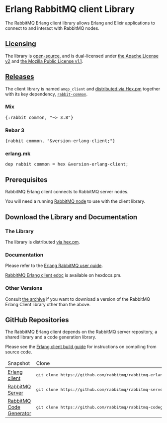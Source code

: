 <!--
Copyright (c) 2007-2020 VMware, Inc. or its affiliates.

All rights reserved. This program and the accompanying materials
are made available under the terms of the under the Apache License,
Version 2.0 (the "License”); you may not use this file except in compliance
with the License. You may obtain a copy of the License at

https://www.apache.org/licenses/LICENSE-2.0

Unless required by applicable law or agreed to in writing, software
distributed under the License is distributed on an "AS IS" BASIS,
WITHOUT WARRANTIES OR CONDITIONS OF ANY KIND, either express or implied.
See the License for the specific language governing permissions and
limitations under the License.
-->

# Erlang RabbitMQ client Library

The RabbitMQ Erlang client library allows Erlang and Elixir applications
to connect to and interact with RabbitMQ nodes.

## <a id="licensing" class="anchor" href="#licensing">Licensing</a>

The library is [open-source](https://github.com/rabbitmq/rabbitmq-erlang-client/),
and is dual-licensed under [the Apache License v2](https://www.apache.org/licenses/LICENSE-2.0)
and [the Mozilla Public License v1.1](/mpl.html).


## <a id="releases" class="anchor" href="#releases">Releases</a>

The client library is named `amqp_client` and [distributed via Hex.pm](https://hex.pm/packages/amqp_client)
together with its key dependency, [`rabbit-common`](https://hex.pm/packages/rabbit_common).

### Mix

<pre class="lang-elixir">
{:rabbit_common, "~> 3.8"}
</pre>

### Rebar 3

<pre class="lang-erlang">
{rabbit_common, "&version-erlang-client;"}
</pre>

### erlang.mk

<pre class="lang-makefile">
dep_rabbit_common = hex &version-erlang-client;
</pre>


## Prerequisites

RabbitMQ Erlang client connects to RabbitMQ server nodes.

You will need a running [RabbitMQ node](/download.html) to use with the client
library.

## Download the Library and Documentation

### The Library

The library is distributed [via hex.pm](https://hex.pm/packages/amqp_client).

### Documentation

Please refer to the [Erlang RabbitMQ user quide](/erlang-client-user-guide.html).

<a href="https://hexdocs.pm/amqp_client/3.8.4/">RabbitMQ Erlang client edoc</a> is available on hexdocs.pm.

### Other Versions

Consult [the archive](/releases/rabbitmq-erlang-client/) if you want
to download a version of the RabbitMQ Erlang Client library other than the above.


## GitHub Repositories

The RabbitMQ Erlang client depends on the RabbitMQ server repository,
a shared library and a code generation library.

Please see the <a href="/build-erlang-client.html">Erlang client build guide</a> for instructions on
compiling from source code.

<table>
  <thead>
    <td>Snapshot</td>
    <td>Clone</td>
    <td>Repository</td>
  </thead>

  <tr>
    <td>
      <a href="https://github.com/rabbitmq/rabbitmq-erlang-client/archive/master.zip">Erlang client</a>
    </td>
    <td>
<pre class="lang-bash">
git clone https://github.com/rabbitmq/rabbitmq-erlang-client.git
</pre>
    </td>
    <td>
      <a href="https://github.com/rabbitmq/rabbitmq-java-client">Repository on GitHub</a>
    </td>
  </tr>

  <tr>
    <td>
      <a href="https://github.com/rabbitmq/rabbitmq-server/archives//master.zip">RabbitMQ Server</a>
    </td>
    <td>
<pre class="lang-bash">
git clone https://github.com/rabbitmq/rabbitmq-server.git
</pre>
    </td>
    <td>
      <a href="https://github.com/rabbitmq/rabbitmq-server">Repository on GitHub</a>
    </td>
  </tr>

  <tr>
    <td>
      <a href="https://github.com/rabbitmq/rabbitmq-codegen/archives/master.zip">RabbitMQ Code Generator</a>
    </td>
    <td>
<pre class="lang-bash">
git clone https://github.com/rabbitmq/rabbitmq-codegen.git
</pre>
    </td>
    <td>
      <a href="https://github.com/rabbitmq/rabbitmq-codegen">Repository on GitHub</a>
    </td>
  </tr>
</table>
